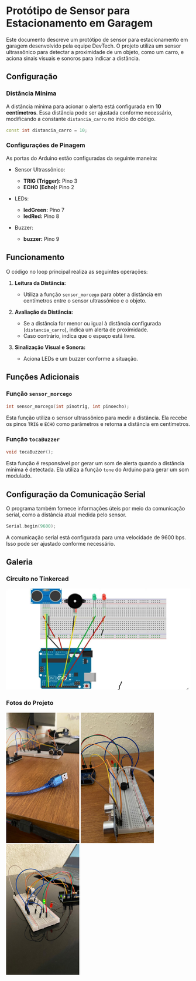 # Protótipo de Sensor para Estacionamento em Garagem

Este documento descreve um protótipo de sensor para estacionamento em garagem desenvolvido pela equipe DevTech. O projeto utiliza um sensor ultrassônico para detectar a proximidade de um objeto, como um carro, e aciona sinais visuais e sonoros para indicar a distância.

## Configuração

### Distância Mínima
A distância mínima para acionar o alerta está configurada em **10 centímetros**. Essa distância pode ser ajustada conforme necessário, modificando a constante `distancia_carro` no início do código.

```cpp
const int distancia_carro = 10;
```

### Configurações de Pinagem

As portas do Arduino estão configuradas da seguinte maneira:

- Sensor Ultrassônico:
  - **TRIG (Trigger):** Pino 3
  - **ECHO (Echo):** Pino 2

- LEDs:
  - **ledGreen:** Pino 7
  - **ledRed:** Pino 8

- Buzzer:
  - **buzzer:** Pino 9

## Funcionamento

O código no loop principal realiza as seguintes operações:

1. **Leitura da Distância:**
   - Utiliza a função `sensor_morcego` para obter a distância em centímetros entre o sensor ultrassônico e o objeto.

2. **Avaliação da Distância:**
   - Se a distância for menor ou igual à distância configurada (`distancia_carro`), indica um alerta de proximidade.
   - Caso contrário, indica que o espaço está livre.

3. **Sinalização Visual e Sonora:**
   - Aciona LEDs e um buzzer conforme a situação.

## Funções Adicionais

### Função `sensor_morcego`
```cpp
int sensor_morcego(int pinotrig, int pinoecho);
```

Esta função utiliza o sensor ultrassônico para medir a distância. Ela recebe os pinos `TRIG` e `ECHO` como parâmetros e retorna a distância em centímetros.

### Função `tocaBuzzer`
```cpp
void tocaBuzzer();
```

Esta função é responsável por gerar um som de alerta quando a distância mínima é detectada. Ela utiliza a função `tone` do Arduino para gerar um som modulado.

## Configuração da Comunicação Serial

O programa também fornece informações úteis por meio da comunicação serial, como a distância atual medida pelo sensor.

```cpp
Serial.begin(9600);
```

A comunicação serial está configurada para uma velocidade de 9600 bps. Isso pode ser ajustado conforme necessário.

## Galeria

### Circuito no Tinkercad
<img src="https://raw.githubusercontent.com/DSantosxTech/Arduino-sensor-estacionamento/main/github/Circuito.jpeg" alt="circuito">

### Fotos do Projeto
<img src="https://raw.githubusercontent.com/DSantosxTech/Arduino-sensor-estacionamento/main/github/Galeria%20(1).jpeg" alt="circuito1" width="200">

<img src="https://raw.githubusercontent.com/DSantosxTech/Arduino-sensor-estacionamento/main/github/Galeria%20(2).jpeg" alt="circuito2" width="200">

<img src="https://raw.githubusercontent.com/DSantosxTech/Arduino-sensor-estacionamento/main/github/Galeria%20(3).jpeg" alt="circuito3" width="200">
